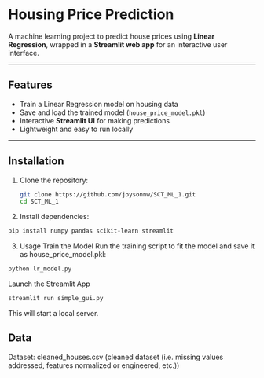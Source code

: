 # Housing Price Prediction

A machine learning project to predict house prices using **Linear Regression**, wrapped in a **Streamlit web app** for an interactive user interface.

---
## Features
- Train a Linear Regression model on housing data  
- Save and load the trained model (`house_price_model.pkl`)  
- Interactive **Streamlit UI** for making predictions  
- Lightweight and easy to run locally  

---
## Installation

1. Clone the repository:
   ```bash
   git clone https://github.com/joysonnw/SCT_ML_1.git
   cd SCT_ML_1
2. Install dependencies:

  ```bash
  pip install numpy pandas scikit-learn streamlit
  ```
3. Usage
Train the Model
Run the training script to fit the model and save it as house_price_model.pkl:

  ```bash
  python lr_model.py
  ````
Launch the Streamlit App
  ```bash
streamlit run simple_gui.py
  ```
This will start a local server.

## Data
Dataset: cleaned_houses.csv (cleaned dataset (i.e. missing values addressed, features normalized or engineered, etc.))
